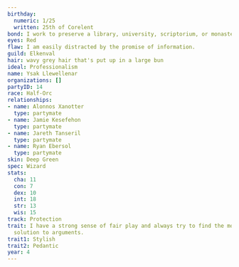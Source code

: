 ```yaml
---
birthday:
  numeric: 1/25
  written: 25th of Corelent
bond: I work to preserve a library, university, scriptorium, or monastery.
eyes: Red
flaw: I am easily distracted by the promise of information.
guild: Elkenval
hair: wavy grey hair that's put up in a large bun
ideal: Professionalism
name: Ysak Llewellenar
organizations: []
partyID: 14
race: Half-Orc
relationships:
- name: Alonnos Xanotter
  type: partymate
- name: Jamie Kesefehon
  type: partymate
- name: Jareth Tanseril
  type: partymate
- name: Ryan Ebersol
  type: partymate
skin: Deep Green
spec: Wizard
stats:
  cha: 11
  con: 7
  dex: 10
  int: 18
  str: 13
  wis: 15
track: Protection
trait: I have a strong sense of fair play and always try to find the most equitable
  solution to arguments.
trait1: Stylish
trait2: Pedantic
year: 4
---
```

